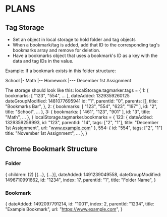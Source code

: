 # PLANS

## Tag Storage
- Set an object in local storage to hold folder and tag objects
- When a bookmark/tag is added, add that ID to the corresponding tag's bookmarks array and remove for deletion.
- Have a bookmarks object that uses a bookmark's ID as a key with the data and tag IDs in the value.

Example:
If a bookmark exists in this folder structure:

School
  |- Math
  |-- Homework
  |--- December 1st Assignment

The storage should look like this:
localStorage.tagmarker.tags = {
  1: {
    bookmarks: [ "123", "554", ... ],
    dateAdded: 1329359260125
    dateGroupModified: 1481077695941
    id: "1",
    parentId: "0",
    parents: [],
    title: "Bookmarks Bar",
  },
  2: {
    bookmarks: [ "123", "554", "623", "197" ],
    id: "2",
    title: "School",
    ...
  },
  3: {
    bookmarks: [ "461", "123", "901" ],
    id: "3",
    title: "Math",
    ...
  },
}
localStorage.tagmarker.bookmarks = {
  123: {
    dateAdded: 1329359259993,
    id: "123",
    parentId: "14",
    tags: ["2", "1"],
    title: "December 1st Assignment",
    url: "www.example.com"
  },
  554: {
    id: "554",
    tags: ["2", "1"]
    title: "November 1st Assignment",
    ...
  },
}



## Chrome Bookmark Structure
### Folder
{
  children: (2) [{…}, {…}],
  dateAdded: 1491239049558,
  dateGroupModified: 1496710991662,
  id: "1234",
  index: 17,
  parentId: "1",
  title: "Folder Name",
}
### Bookmark
{
  dateAdded: 1492097791214,
  id: "1001",
  index: 2,
  parentId: "1234",
  title: "Example Bookmark",
  url: "https://www.example.com",
}
